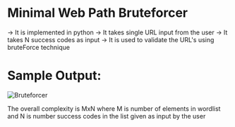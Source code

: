 # Minimal Web Path Bruteforcer
-> It is implemented in python 
-> It takes single URL input from the user
-> It takes N success codes as input
-> It is used to validate the URL's using bruteForce technique

# Sample Output:
![Bruteforcer](.PNG)


The overall complexity is MxN where M is number of elements in wordlist and N is number success codes in the list given as input by the user
